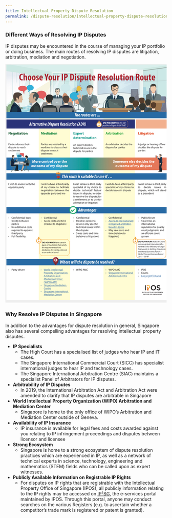 ```yaml
---
title: Intellectual Property Dispute Resolution
permalink: /dispute-resolution/intellectual-property-dispute-resolution/
---
```


### Different Ways of Resolving IP Disputes  
IP disputes may be encountered in the course of managing your IP portfolio or doing business. The main routes of resolving IP disputes are litigation, arbitration, mediation and negotiation.

<img src = "/images/89F1D00F-3CB8-497C-9796-D2CFBE2BE650.png" usemap = "#image-map">
<map name = "#image-map">
 <area shape = "rect" coords = "504, 766, 640, 815" href = "https://www.siac.org.sg/our-arbitrators/siac-panel">
 <area shape = "rect" coords = "183, 1006, 308, 1088" href = "https://www.wipo.int/amc/en/center/background.html">
 <area shape = "rect" coords = "183, 1089, 308, 1118" href = "https://www.mediation.com.sg/">
 <area shape = "rect" coords = "183, 1119, 308, 1150" href = "https://simc.com.sg/">
 <area shape = "rect" coords = "505, 1024, 635, 1060" href = "https://www.siac.org.sg/">
 <area shape = "rect" coords = "668, 1038, 775, 1060" href = "https://www.ipos.gov.sg/understanding-innovation-ip/copyright">
</map>

### Why Resolve IP Disputes in Singapore  
In addition to the advantages for dispute resolution in general, Singapore also has several compelling advantages for resolving intellectual property disputes.  
* **IP Specialists**  
  * The High Court has a specialised list of judges who hear IP and IT cases.
  * The Singapore International Commercial Court (SICC) has specialist international judges to hear IP and technology cases.
  * The Singapore International Arbitration Centre (SIAC) maintains a specialist Panel of Arbitrators for IP disputes.
* **Arbitrability of IP Disputes**
  * In 2019, the International Arbitration Act and Arbitration Act were amended to clarify that IP disputes are arbitrable in Singapore
* **World Intellectual Property Organization (WIPO) Arbitration and Mediation Center**
  *	Singapore is home to the only office of WIPO’s Arbitration and Mediation Center outside of Geneva.
* **Availability of IP Insurance**
  *	IP insurance is available for legal fees and costs awarded against you relating to IP infringement proceedings and disputes between licensor and licensee
* **Strong Ecosystem**
  *	Singapore is home to a strong ecosystem of dispute resolution practices which are experienced in IP, as well as a network of technical experts in science, technology, engineering and mathematics (STEM) fields who can be called upon as expert witnesses.
* **Publicly Available Information on Registrable IP Rights**
  *	For disputes on IP rights that are registrable with the Intellectual Property Office of Singapore (IPOS), all publicly information relating to the IP rights may be accessed on [IP²SG](https://www.ip2.sg/RPS/RPSLogin/SPLogin.aspx), the e-services portal maintained by IPOS. Through this portal, anyone may conduct searches on the various Registers (e.g. to ascertain whether a competitor’s trade mark is registered or patent is granted).
